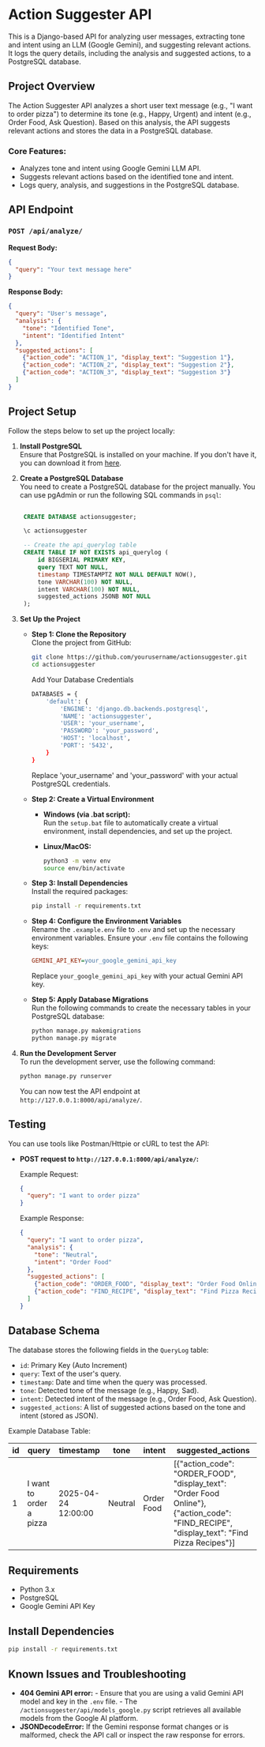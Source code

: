 # Action Suggester API

This is a Django-based API for analyzing user messages, extracting tone and intent using an LLM (Google Gemini), and suggesting relevant actions. It logs the query details, including the analysis and suggested actions, to a PostgreSQL database.

## Project Overview

The Action Suggester API analyzes a short user text message (e.g., "I want to order pizza") to determine its tone (e.g., Happy, Urgent) and intent (e.g., Order Food, Ask Question). Based on this analysis, the API suggests relevant actions and stores the data in a PostgreSQL database.

### Core Features:
- Analyzes tone and intent using Google Gemini LLM API.
- Suggests relevant actions based on the identified tone and intent.
- Logs query, analysis, and suggestions in the PostgreSQL database.

## API Endpoint

### `POST /api/analyze/`

**Request Body:**
```json
{
  "query": "Your text message here"
}
```

**Response Body:**
```json
{
  "query": "User's message",
  "analysis": {
    "tone": "Identified Tone",
    "intent": "Identified Intent"
  },
  "suggested_actions": [
    {"action_code": "ACTION_1", "display_text": "Suggestion 1"},
    {"action_code": "ACTION_2", "display_text": "Suggestion 2"},
    {"action_code": "ACTION_3", "display_text": "Suggestion 3"}
  ]
}
```

## Project Setup
Follow the steps below to set up the project locally:

1. **Install PostgreSQL**  
   Ensure that PostgreSQL is installed on your machine. If you don't have it, you can download it from [here](https://www.postgresql.org/download/).

2. **Create a PostgreSQL Database**  
   You need to create a PostgreSQL database for the project manually. You can use pgAdmin or run the following SQL commands in `psql`:

   ```sql
    
    CREATE DATABASE actionsuggester;

    \c actionsuggester

    -- Create the api_querylog table
    CREATE TABLE IF NOT EXISTS api_querylog (
        id BIGSERIAL PRIMARY KEY,
        query TEXT NOT NULL,
        timestamp TIMESTAMPTZ NOT NULL DEFAULT NOW(),
        tone VARCHAR(100) NOT NULL,
        intent VARCHAR(100) NOT NULL,
        suggested_actions JSONB NOT NULL
    );
   ```

3. **Set Up the Project**  
   - **Step 1: Clone the Repository**  
     Clone the project from GitHub:

     ```bash
     git clone https://github.com/yourusername/actionsuggester.git
     cd actionsuggester
     ```

      Add Your Database Credentials
      ```bash
      DATABASES = {
          'default': {
              'ENGINE': 'django.db.backends.postgresql',
              'NAME': 'actionsuggester',
              'USER': 'your_username',
              'PASSWORD': 'your_password',
              'HOST': 'localhost',
              'PORT': '5432',
          }
      }
      ```
      Replace 'your_username' and 'your_password' with your actual PostgreSQL credentials.

   - **Step 2: Create a Virtual Environment**  
     - **Windows (via .bat script):**  
       Run the `setup.bat` file to automatically create a virtual environment, install dependencies, and set up the project.

     - **Linux/MacOS:**  
       ```bash
       python3 -m venv env
       source env/bin/activate
       ```

   - **Step 3: Install Dependencies**  
     Install the required packages:

     ```bash
     pip install -r requirements.txt
     ```

   - **Step 4: Configure the Environment Variables**  
     Rename the `.example.env` file to `.env` and set up the necessary environment variables. Ensure your `.env` file contains the following keys:

     ```ini
     GEMINI_API_KEY=your_google_gemini_api_key
     ```

     Replace `your_google_gemini_api_key` with your actual Gemini API key.

   - **Step 5: Apply Database Migrations**  
     Run the following commands to create the necessary tables in your PostgreSQL database:

     ```bash
     python manage.py makemigrations
     python manage.py migrate
     ```

1. **Run the Development Server**  
   To run the development server, use the following command:

   ```bash
   python manage.py runserver
   ```

   You can now test the API endpoint at `http://127.0.0.1:8000/api/analyze/`.

## Testing
You can use tools like Postman/Httpie or cURL to test the API:

- **POST request to `http://127.0.0.1:8000/api/analyze/`:**

  Example Request:

  ```json
  {
    "query": "I want to order pizza"
  }
  ```

  Example Response:

  ```json
  {
    "query": "I want to order pizza",
    "analysis": {
      "tone": "Neutral",
      "intent": "Order Food"
    },
    "suggested_actions": [
      {"action_code": "ORDER_FOOD", "display_text": "Order Food Online"},
      {"action_code": "FIND_RECIPE", "display_text": "Find Pizza Recipes"}
    ]
  }
  ```

## Database Schema
The database stores the following fields in the `QueryLog` table:

- `id`: Primary Key (Auto Increment)
- `query`: Text of the user's query.
- `timestamp`: Date and time when the query was processed.
- `tone`: Detected tone of the message (e.g., Happy, Sad).
- `intent`: Detected intent of the message (e.g., Order Food, Ask Question).
- `suggested_actions`: A list of suggested actions based on the tone and intent (stored as JSON).

Example Database Table:

| id  | query                     | timestamp           | tone    | intent      | suggested_actions                                                                 |
|-----|---------------------------|---------------------|---------|-------------|-----------------------------------------------------------------------------------|
| 1   | I want to order a pizza   | 2025-04-24 12:00:00 | Neutral | Order Food  | [{"action_code": "ORDER_FOOD", "display_text": "Order Food Online"}, {"action_code": "FIND_RECIPE", "display_text": "Find Pizza Recipes"}] |

## Requirements
- Python 3.x
- PostgreSQL
- Google Gemini API Key

## Install Dependencies
```bash
pip install -r requirements.txt
```

## Known Issues and Troubleshooting
- **404 Gemini API error:** - Ensure that you are using a valid Gemini API model and key in the `.env` file.
                            - The `/actionsuggester/api/models_google.py` script retrieves all available models from the Google AI platform.    
- **JSONDecodeError:** If the Gemini response format changes or is malformed, check the API call or inspect the raw response for errors.

